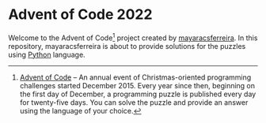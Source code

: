 # Advent of Code 2022

Welcome to the Advent of Code[^aoc] project created by [mayaracsferreira][github]. In this repository, mayaracsferreira is about to provide solutions for the puzzles using [Python][Python] language.


[^aoc]:
    [Advent of Code][aoc] – An annual event of Christmas-oriented programming challenges started December 2015.
    Every year since then, beginning on the first day of December, a programming puzzle is published every day for twenty-five days.
    You can solve the puzzle and provide an answer using the language of your choice.

[aoc]: https://adventofcode.com
[github]: https://github.com/mayaracsferreira
[Python]: https://www.python.org/